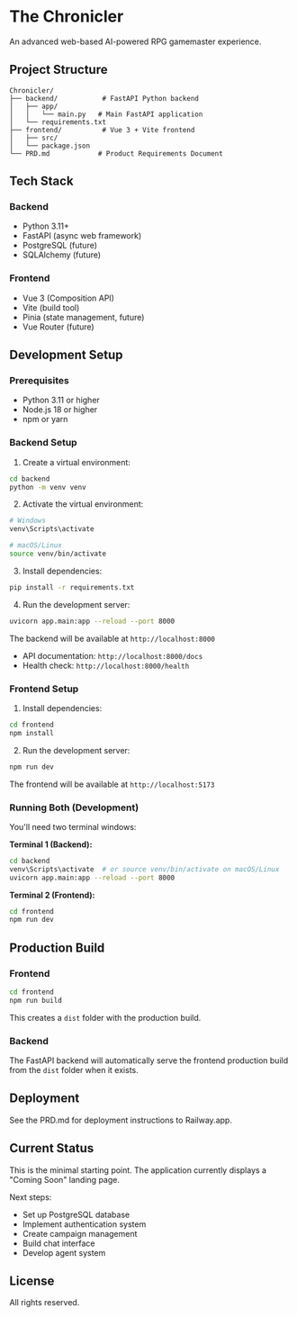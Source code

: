 # The Chronicler

An advanced web-based AI-powered RPG gamemaster experience.

## Project Structure

```
Chronicler/
├── backend/           # FastAPI Python backend
│   ├── app/
│   │   └── main.py   # Main FastAPI application
│   └── requirements.txt
├── frontend/          # Vue 3 + Vite frontend
│   ├── src/
│   └── package.json
└── PRD.md            # Product Requirements Document
```

## Tech Stack

### Backend
- Python 3.11+
- FastAPI (async web framework)
- PostgreSQL (future)
- SQLAlchemy (future)

### Frontend
- Vue 3 (Composition API)
- Vite (build tool)
- Pinia (state management, future)
- Vue Router (future)

## Development Setup

### Prerequisites
- Python 3.11 or higher
- Node.js 18 or higher
- npm or yarn

### Backend Setup

1. Create a virtual environment:
```bash
cd backend
python -m venv venv
```

2. Activate the virtual environment:
```bash
# Windows
venv\Scripts\activate

# macOS/Linux
source venv/bin/activate
```

3. Install dependencies:
```bash
pip install -r requirements.txt
```

4. Run the development server:
```bash
uvicorn app.main:app --reload --port 8000
```

The backend will be available at `http://localhost:8000`
- API documentation: `http://localhost:8000/docs`
- Health check: `http://localhost:8000/health`

### Frontend Setup

1. Install dependencies:
```bash
cd frontend
npm install
```

2. Run the development server:
```bash
npm run dev
```

The frontend will be available at `http://localhost:5173`

### Running Both (Development)

You'll need two terminal windows:

**Terminal 1 (Backend):**
```bash
cd backend
venv\Scripts\activate  # or source venv/bin/activate on macOS/Linux
uvicorn app.main:app --reload --port 8000
```

**Terminal 2 (Frontend):**
```bash
cd frontend
npm run dev
```

## Production Build

### Frontend
```bash
cd frontend
npm run build
```

This creates a `dist` folder with the production build.

### Backend
The FastAPI backend will automatically serve the frontend production build from the `dist` folder when it exists.

## Deployment

See the PRD.md for deployment instructions to Railway.app.

## Current Status

This is the minimal starting point. The application currently displays a "Coming Soon" landing page.

Next steps:
- Set up PostgreSQL database
- Implement authentication system
- Create campaign management
- Build chat interface
- Develop agent system

## License

All rights reserved.
